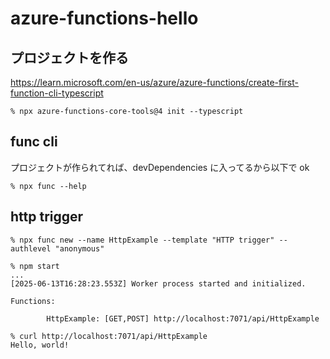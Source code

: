 # azure-functions-hello

## プロジェクトを作る

https://learn.microsoft.com/en-us/azure/azure-functions/create-first-function-cli-typescript
```
% npx azure-functions-core-tools@4 init --typescript
```

## func cli

プロジェクトが作られてれば、devDependencies に入ってるから以下で ok
```
% npx func --help
```

## http trigger

```
% npx func new --name HttpExample --template "HTTP trigger" --authlevel "anonymous"
```

```
% npm start
...
[2025-06-13T16:28:23.553Z] Worker process started and initialized.

Functions:

        HttpExample: [GET,POST] http://localhost:7071/api/HttpExample

```

```
% curl http://localhost:7071/api/HttpExample
Hello, world!
```

